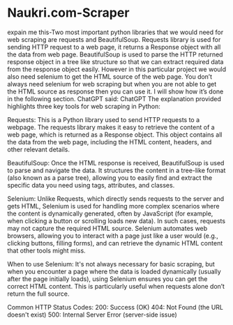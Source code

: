 # Naukri.com-Scraper
expain me this-Two most important python libraries that we would need for web scraping are requests and BeautifulSoup. Requests library is used for sending HTTP request to a web page, it returns a Response object with all the data from web page. BeautifulSoup is used to parse the HTTP returned response object in a tree like structure so that we can extract required data from the response object easily. However in this particular project we would also need selenium to get the HTML source of the web page. You don’t always need selenium for web scraping but when you are not able to get the HTML source as response then you can use it. I will show how it’s done in the following section.
ChatGPT said:
ChatGPT
The explanation provided highlights three key tools for web scraping in Python:

Requests: This is a Python library used to send HTTP requests to a webpage. The requests library makes it easy to retrieve the content of a web page, which is returned as a Response object. This object contains all the data from the web page, including the HTML content, headers, and other relevant details.

BeautifulSoup: Once the HTML response is received, BeautifulSoup is used to parse and navigate the data. It structures the content in a tree-like format (also known as a parse tree), allowing you to easily find and extract the specific data you need using tags, attributes, and classes.

Selenium: Unlike Requests, which directly sends requests to the server and gets HTML, Selenium is used for handling more complex scenarios where the content is dynamically generated, often by JavaScript (for example, when clicking a button or scrolling loads new data). In such cases, requests may not capture the required HTML source. Selenium automates web browsers, allowing you to interact with a page just like a user would (e.g., clicking buttons, filling forms), and can retrieve the dynamic HTML content that other tools might miss.

When to use Selenium: It's not always necessary for basic scraping, but when you encounter a page where the data is loaded dynamically (usually after the page initially loads), using Selenium ensures you can get the correct HTML content. This is particularly useful when requests alone don’t return the full source.


Common HTTP Status Codes:
200: Success (OK)
404: Not Found (the URL doesn't exist)
500: Internal Server Error (server-side issue)



